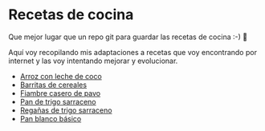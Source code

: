 # Recetas de cocina

Que mejor lugar que un repo git para guardar las recetas de cocina :-) :stew:

Aquí voy recopilando mis adaptaciones a recetas que voy encontrando por internet y las voy intentando mejorar y evolucionar.

-   [Arroz con leche de coco](<Arroz con leche de coco.md>)
-   [Barritas de cereales](<Barritas de cereales.md>)
-   [Fiambre casero de pavo](<Fiambre casero de pavo.md>)
-   [Pan de trigo sarraceno](<Pan de trigo sarraceno.md>)
-   [Regañas de trigo sarraceno](<Regañas de trigo sarraceno.md>)
-   [Pan blanco básico](<Pan Blanco.md>)
